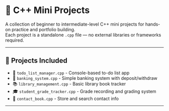 # 🚀 C++ Mini Projects

A collection of beginner to intermediate-level C++ mini projects for hands-on practice and portfolio building.  
Each project is a standalone `.cpp` file — no external libraries or frameworks required.

---

## 📂 Projects Included

- 📝 `todo_list_manager.cpp` - Console-based to-do list app  
- 🏦 `banking_system.cpp` - Simple banking system with deposit/withdraw  
- 📚 `library_management.cpp` - Basic library book tracker  
- 🎓 `student_grade_tracker.cpp` - Grade recording and grading system  
- 📇 `contact_book.cpp` - Store and search contact info  

---
